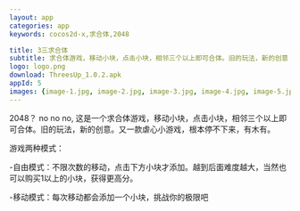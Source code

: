 ```yaml
---
layout: app
categories: app
keywords: cocos2d-x,求合体,2048

title: 3三求合体
subtitle: 求合体游戏，移动小块，点击小块，相邻三个以上即可合体。旧的玩法，新的创意
logo: logo.png
download: ThreesUp_1.0.2.apk
appId: 5
images: {image-1.jpg, image-2.jpg, image-3.jpg, image-4.jpg, image-5.jpg}
---
```


2048？ no no no, 这是一个求合体游戏，移动小块，点击小块，相邻三个以上即可合体。旧的玩法，新的创意。又一款虐心小游戏，根本停不下来，有木有。

游戏两种模式：



-自由模式：不限次数的移动，点击下方小块才添加。越到后面难度越大，当然也可以购买1以上的小块，获得更高分。

-移动模式：每次移动都会添加一个小块，挑战你的极限吧